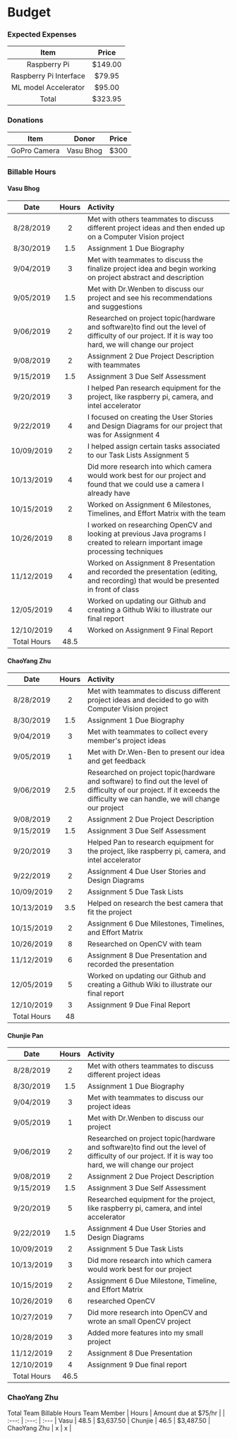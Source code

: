 # Budget

### Expected Expenses
| Item | Price
| :---: |  :---: |
Raspberry Pi | $149.00 |
Raspberry Pi Interface | $79.95 |
ML model Accelerator | $95.00 |
Total | $323.95 |

### Donations
| Item | Donor | Price
| :---: |  :---: | :---: |
GoPro Camera | Vasu Bhog | $300



### Billable Hours


#### Vasu Bhog
Date | Hours | Activity |
| :---: |  :---: | :--- |
8/28/2019 | 2 | Met with others teammates to discuss different project ideas and then ended up on a Computer Vision project | 
8/30/2019 | 1.5 | Assignment 1 Due Biography |
9/04/2019 | 3 | Met with teammates to discuss the finalize project idea and begin working on project abstract and description |
9/05/2019 | 1.5 | Met with Dr.Wenben to discuss our project and see his recommendations and suggestions| 
9/06/2019 | 2 | Researched on project topic(hardware and software)to find out the level of difficulty of our project. If it is way too hard, we will change our project |
9/08/2019 | 2 | Assignment 2 Due Project Description with teammates |
9/15/2019 | 1.5 | Assignment 3 Due Self Assessment |
9/20/2019 | 3 | I helped Pan research equipment for the project, like raspberry pi, camera, and intel accelerator |
9/22/2019 | 4 | I focused on creating the User Stories and Design Diagrams for our project that was for Assignment 4 |
10/09/2019 | 2 | I helped assign certain tasks associated to our Task Lists Assignment 5|
10/13/2019 | 4 | Did more research into which camera would work best for our project and found that we could use a camera I already have |
10/15/2019 | 2 | Worked on Assignment 6 Milestones, Timelines, and Effort Matrix with the team |
10/26/2019 | 8 | I worked on researching OpenCV and looking at previous Java programs I created to relearn important image processing techniques |
11/12/2019 | 4 | Worked on Assignment 8 Presentation and recorded the presentation (editing, and recording) that would be presented in front of class|
12/05/2019 | 4 | Worked on updating our Github and creating a Github Wiki to illustrate our final report |
12/10/2019 | 4 | Worked on Assignment 9 Final Report |
Total Hours | 48.5 |  

#### ChaoYang Zhu
Date | Hours | Activity |
| :---: |  :---: | :--- |
8/28/2019 | 2 | Met with teammates to discuss different project ideas and decided to go with Computer Vision project | 
8/30/2019 | 1.5 | Assignment 1 Due Biography |
9/04/2019 | 3 | Met with teammates to collect every member's project ideas |
9/05/2019 | 1 | Met with Dr.Wen-Ben to present our idea and get feedback |
9/06/2019 | 2.5 | Researched on project topic(hardware and software) to find out the level of difficulty of our project. If it exceeds the difficulty we can handle, we will change our project |
9/08/2019 | 2 | Assignment 2 Due Project Description |
9/15/2019 | 1.5 | Assignment 3 Due Self Assessment |
9/20/2019 | 3 | Helped Pan to research equipment for the project, like raspberry pi, camera, and intel accelerator |
9/22/2019 | 2 | Assignment 4 Due User Stories and Design Diagrams|
10/09/2019 | 2 | Assignment 5 Due Task Lists |
10/13/2019 | 3.5 | Helped on research the best camera that fit the project |
10/15/2019 | 2 | Assignment 6 Due Milestones, Timelines, and Effort Matrix |
10/26/2019 | 8 | Researched on OpenCV with team |
11/12/2019 | 6 | Assignment 8 Due Presentation and recorded the presentation |
12/05/2019 | 5 | Worked on updating our Github and creating a Github Wiki to illustrate our final report |
12/10/2019 | 3 | Assignment 9 Due Final Report |
Total Hours | 48 |

#### Chunjie Pan
Date | Hours | Activity |
| :---: |  :---: | :--- |
8/28/2019 | 2 | Met with others teammates to discuss different project ideas | 
8/30/2019 | 1.5 | Assignment 1 Due Biography |
9/04/2019 | 3 | Met with teammates to discuss our project ideas |
9/05/2019 | 1 | Met with Dr.Wenben to discuss our project | 
9/06/2019 | 2 | Researched on project topic(hardware and software)to find out the level of difficulty of our project. If it is way too hard, we will change our project |
9/08/2019 | 2 | Assignment 2 Due Project Description |
9/15/2019 | 1.5 | Assignment 3 Due Self Assessment |
9/20/2019 | 5 | Researched equipment for the project, like raspberry pi, camera, and intel accelerator |
9/22/2019 | 1.5 | Assignment 4 Due User Stories and Design Diagrams|
10/09/2019 | 2 | Assignment 5 Due Task Lists |
10/13/2019 |3| Did more research into which camera would work best for our project |
10/15/2019 | 2 | Assignment 6 Due Milestone, Timeline, and Effort Matrix |
10/26/2019 |6| researched OpenCV |
10/27/2019 |7| Did more research into OpenCV and wrote an small OpenCV project|
10/28/2019 |3| Added more features into my small project|
11/12/2019 |2| Assignment 8 Due Presentation
12/10/2019 | 4 | Assignment 9 Due final report |
Total Hours | 46.5 |  


### ChaoYang Zhu

Total Team Billable Hours
Team Member | Hours | Amount due at $75/hr |
| :---: |  :---: | :--- |
Vasu | 48.5 | $3,637.50 |
Chunjie | 46.5 | $3,487.50 |
ChaoYang Zhu | x | x |


